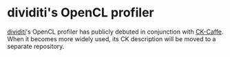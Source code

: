 # dividiti's OpenCL profiler

[dividiti](http://dividiti.com)'s OpenCL profiler has publicly debuted in
conjunction with [CK-Caffe](http://github.com/dividiti/ck-caffe). When it
becomes more widely used, its CK description will be moved to a separate
repository.
